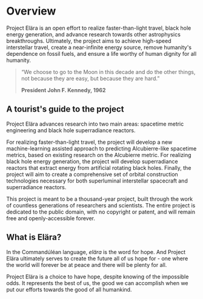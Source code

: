 # Overview

Project Elära is an open effort to realize faster-than-light travel, black hole energy generation, and advance research towards other astrophysics breakthroughs. Ultimately, the project aims to achieve high-speed interstellar travel, create a near-infinite energy source, remove humanity's dependence on fossil fuels, and ensure a life worthy of human dignity for all humanity.

> “We choose to go to the Moon in this decade and do the other things, not because they are easy, but because they are hard.”
> 
> **President John F. Kennedy, 1962**

## A tourist's guide to the project

Project Elära advances research into two main areas: spacetime metric engineering and black hole superradiance reactors.

For realizing faster-than-light travel, the project will develop a new machine-learning assisted approach to predicting Alcubierre-like spacetime metrics, based on existing research on the Alcubierre metric. For realizing black hole energy generation, the project will develop superradiance reactors that extract energy from artificial rotating black holes. Finally, the project will aim to create a comprehensive set of orbital construction technologies necessary for both superluminal interstellar spacecraft and superradiance reactors.

This project is meant to be a thousand-year project, built through the work of countless generations of researchers and scientists. The entire project is dedicated to the public domain, with no copyright or patent, and will remain free and openly-accessible forever.

## What is Elära?

In the Commandúléan language, _elära_ is the word for hope. And Project Elära ultimately serves to create the future all of us hope for - one where the world will forever be at peace and there will be plenty for all.

Project Elära is a choice to have hope, despite knowing of the impossible odds. It represents the best of us, the good we can accomplish when we put our efforts towards the good of all humankind.